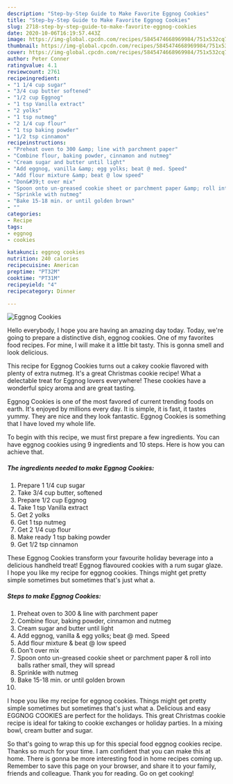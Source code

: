 ```yaml
---
description: "Step-by-Step Guide to Make Favorite Eggnog Cookies"
title: "Step-by-Step Guide to Make Favorite Eggnog Cookies"
slug: 2718-step-by-step-guide-to-make-favorite-eggnog-cookies
date: 2020-10-06T16:19:57.443Z
image: https://img-global.cpcdn.com/recipes/5845474668969984/751x532cq70/eggnog-cookies-recipe-main-photo.jpg
thumbnail: https://img-global.cpcdn.com/recipes/5845474668969984/751x532cq70/eggnog-cookies-recipe-main-photo.jpg
cover: https://img-global.cpcdn.com/recipes/5845474668969984/751x532cq70/eggnog-cookies-recipe-main-photo.jpg
author: Peter Conner
ratingvalue: 4.1
reviewcount: 2761
recipeingredient:
- "1 1/4 cup sugar"
- "3/4 cup butter softened"
- "1/2 cup Eggnog"
- "1 tsp Vanilla extract"
- "2 yolks"
- "1 tsp nutmeg"
- "2 1/4 cup flour"
- "1 tsp baking powder"
- "1/2 tsp cinnamon"
recipeinstructions:
- "Preheat oven to 300 &amp; line with parchment paper"
- "Combine flour, baking powder, cinnamon and nutmeg"
- "Cream sugar and butter until light"
- "Add eggnog, vanilla &amp; egg yolks; beat @ med. Speed"
- "Add flour mixture &amp; beat @ low speed"
- "Don&#39;t over mix"
- "Spoon onto un-greased cookie sheet or parchment paper &amp; roll into balls rather small, they will spread"
- "Sprinkle with nutmeg"
- "Bake 15-18 min. or until golden brown"
- ""
categories:
- Recipe
tags:
- eggnog
- cookies

katakunci: eggnog cookies 
nutrition: 240 calories
recipecuisine: American
preptime: "PT32M"
cooktime: "PT31M"
recipeyield: "4"
recipecategory: Dinner

---
```



![Eggnog Cookies](https://img-global.cpcdn.com/recipes/5845474668969984/751x532cq70/eggnog-cookies-recipe-main-photo.jpg)

Hello everybody, I hope you are having an amazing day today. Today, we're going to prepare a distinctive dish, eggnog cookies. One of my favorites food recipes. For mine, I will make it a little bit tasty. This is gonna smell and look delicious.

This recipe for Eggnog Cookies turns out a cakey cookie flavored with plenty of extra nutmeg. It&#39;s a great Christmas cookie recipe! What a delectable treat for Eggnog lovers everywhere! These cookies have a wonderful spicy aroma and are great tasting.

Eggnog Cookies is one of the most favored of current trending foods on earth. It's enjoyed by millions every day. It is simple, it is fast, it tastes yummy. They are nice and they look fantastic. Eggnog Cookies is something that I have loved my whole life.


To begin with this recipe, we must first prepare a few ingredients. You can have eggnog cookies using 9 ingredients and 10 steps. Here is how you can achieve that.

<!--inarticleads1-->

##### The ingredients needed to make Eggnog Cookies:

1. Prepare 1 1/4 cup sugar
1. Take 3/4 cup butter, softened
1. Prepare 1/2 cup Eggnog
1. Take 1 tsp Vanilla extract
1. Get 2 yolks
1. Get 1 tsp nutmeg
1. Get 2 1/4 cup flour
1. Make ready 1 tsp baking powder
1. Get 1/2 tsp cinnamon


These Eggnog Cookies transform your favourite holiday beverage into a delicious handheld treat! Eggnog flavoured cookies with a rum sugar glaze. I hope you like my recipe for eggnog cookies. Things might get pretty simple sometimes but sometimes that&#39;s just what a. 

<!--inarticleads2-->

##### Steps to make Eggnog Cookies:

1. Preheat oven to 300 &amp; line with parchment paper
1. Combine flour, baking powder, cinnamon and nutmeg
1. Cream sugar and butter until light
1. Add eggnog, vanilla &amp; egg yolks; beat @ med. Speed
1. Add flour mixture &amp; beat @ low speed
1. Don&#39;t over mix
1. Spoon onto un-greased cookie sheet or parchment paper &amp; roll into balls rather small, they will spread
1. Sprinkle with nutmeg
1. Bake 15-18 min. or until golden brown
1. 


I hope you like my recipe for eggnog cookies. Things might get pretty simple sometimes but sometimes that&#39;s just what a. Delicious and easy EGGNOG COOKIES are perfect for the holidays. This great Christmas cookie recipe is ideal for taking to cookie exchanges or holiday parties. In a mixing bowl, cream butter and sugar. 

So that's going to wrap this up for this special food eggnog cookies recipe. Thanks so much for your time. I am confident that you can make this at home. There is gonna be more interesting food in home recipes coming up. Remember to save this page on your browser, and share it to your family, friends and colleague. Thank you for reading. Go on get cooking!
